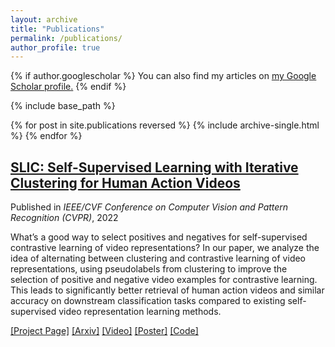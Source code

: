```yaml
---
layout: archive
title: "Publications"
permalink: /publications/
author_profile: true
---
```


{% if author.googlescholar %}
  You can also find my articles on <u><a href="{{author.googlescholar}}">my Google Scholar profile</a>.</u>
{% endif %}

{% include base_path %}

{% for post in site.publications reversed %}
  {% include archive-single.html %}
{% endfor %}

## [SLIC: Self-Supervised Learning with Iterative Clustering for Human Action Videos](https://rvl.cs.toronto.edu/video-similarity/#)
Published in <em>IEEE/CVF Conference on Computer Vision and Pattern Recognition (CVPR)</em>, 2022

What’s a good way to select positives and negatives for self-supervised contrastive learning of video representations? In our paper, we analyze the idea of alternating between clustering and contrastive learning of video representations, using pseudolabels from clustering to improve the selection of positive and negative video examples for contrastive learning. This leads to significantly better retrieval of human action videos and similar accuracy on downstream classification tasks compared to existing self-supervised video representation learning methods.

[[Project Page]](https://rvl.cs.toronto.edu/video-similarity/#) [[Arxiv]](https://arxiv.org/abs/2206.12534) [[Video]](https://www.youtube.com/watch?v=c6fsZtD7mNg&ab_channel=SherryChen) [[Poster]](https://Salarios77.github.io/files/CVPR_2022_Poster.pdf) [[Code]](https://github.com/rvl-lab-utoronto/video_similarity_search)

